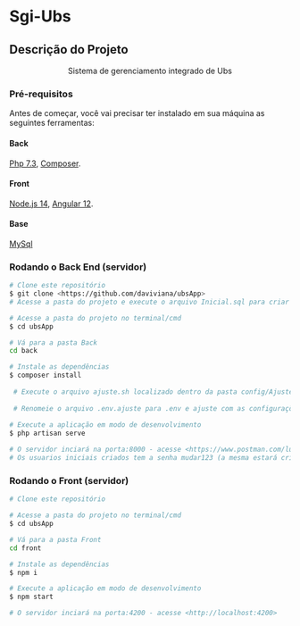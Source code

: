 # Sgi-Ubs

## Descrição do Projeto
<p align="center">Sistema de gerenciamento integrado de Ubs</p>

### Pré-requisitos

Antes de começar, você vai precisar ter instalado em sua máquina as seguintes ferramentas:

#### Back
[Php 7.3](https://www.php.net/downloads.php), [Composer](https://getcomposer.org/download/).
#### Front
[Node.js 14](https://nodejs.org/en/download/releases/), [Angular 12](https://angular.io/guide/setup-local). 

#### Base 
[MySql](https://dev.mysql.com/downloads/mysql/)

### Rodando o Back End (servidor)

```bash
# Clone este repositório
$ git clone <https://github.com/daviviana/ubsApp>
# Acesse a pasta do projeto e execute o arquivo Inicial.sql para criar a base e inserir os dados iniciais

# Acesse a pasta do projeto no terminal/cmd
$ cd ubsApp

# Vá para a pasta Back
cd back

# Instale as dependências
$ composer install
 
 # Execute o arquivo ajuste.sh localizado dentro da pasta config/AjusteTymonJWT
 
 # Renomeie o arquivo .env.ajuste para .env e ajuste com as configurações de sua base
 
# Execute a aplicação em modo de desenvolvimento
$ php artisan serve

# O servidor inciará na porta:8000 - acesse <https://www.postman.com/lugester/workspace/tcc> caso queira executar apenas chamadas do back
# Os usuarios iniciais criados tem a senha mudar123 (a mesma estará criptografada na base)
```

### Rodando o Front (servidor)

```bash
# Clone este repositório

# Acesse a pasta do projeto no terminal/cmd
$ cd ubsApp

# Vá para a pasta Front
cd front

# Instale as dependências
$ npm i

# Execute a aplicação em modo de desenvolvimento
$ npm start

# O servidor inciará na porta:4200 - acesse <http://localhost:4200>
```
